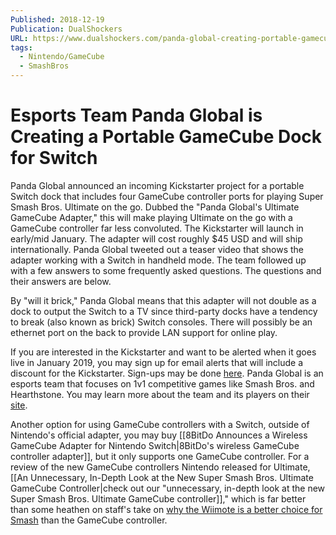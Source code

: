 ```yaml
---
Published: 2018-12-19
Publication: DualShockers
URL: https://www.dualshockers.com/panda-global-creating-portable-gamecube-dock/
tags:
  - Nintendo/GameCube
  - SmashBros
---
```

# Esports Team Panda Global is Creating a Portable GameCube Dock for Switch

Panda Global announced an incoming Kickstarter project for a portable Switch dock that includes four GameCube controller ports for playing Super Smash Bros. Ultimate on the go. Dubbed the "Panda Global's Ultimate GameCube Adapter," this will make playing Ultimate on the go with a GameCube controller far less convoluted. The Kickstarter will launch in early/mid January. The adapter will cost roughly $45 USD and will ship internationally. Panda Global tweeted out a teaser video that shows the adapter working with a Switch in handheld mode. The team followed up with a few answers to some frequently asked questions. The questions and their answers are below.

By "will it brick," Panda Global means that this adapter will not double as a dock to output the Switch to a TV since third-party docks have a tendency to break (also known as brick) Switch consoles. There will possibly be an ethernet port on the back to provide LAN support for online play.

If you are interested in the Kickstarter and want to be alerted when it goes live in January 2019, you may sign up for email alerts that will include a discount for the Kickstarter. Sign-ups may be done [here](https://panda.gg/pages/adapter). Panda Global is an esports team that focuses on 1v1 competitive games like Smash Bros. and Hearthstone. You may learn more about the team and its players on their [site](https://panda.gg/).

Another option for using GameCube controllers with a Switch, outside of Nintendo's official adapter, you may buy [[8BitDo Announces a Wireless GameCube Adapter for Nintendo Switch|8BitDo's wireless GameCube controller adapter]], but it only supports one GameCube controller. For a review of the new GameCube controllers Nintendo released for Ultimate, [[An Unnecessary, In-Depth Look at the New Super Smash Bros. Ultimate GameCube Controller|check out our "unnecessary, in-depth look at the new Super Smash Bros. Ultimate GameCube controller]]," which is far better than some heathen on staff's take on [why the Wiimote is a better choice for Smash](https://www.dualshockers.com/super-smash-bros-ultimate-wii-remote/) than the GameCube controller.